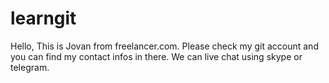 # learngit

Hello, This is Jovan from freelancer.com.
Please check my git account and you can find my contact infos in there. We can live chat using skype or telegram.
